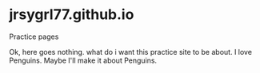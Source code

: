# jrsygrl77.github.io
Practice pages

Ok, here goes nothing. what do i want this practice site to be about.
I love Penguins. Maybe I'll make it about Penguins.
